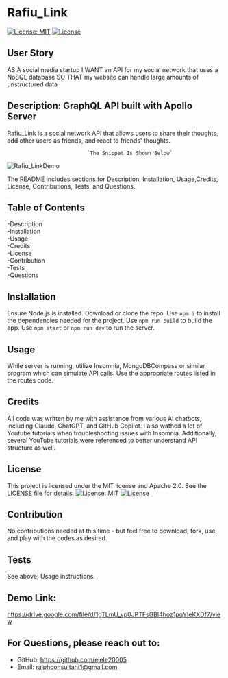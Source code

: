 # Rafiu_Link
[![License: MIT](https://img.shields.io/badge/License-MIT-yellow.svg)](https://opensource.org/licenses/MIT) 
[![License](https://img.shields.io/badge/License-Apache_2.0-blue.svg)](https://opensource.org/licenses/Apache-2.0) 

## User Story

AS A social media startup
I WANT an API for my social network that uses a NoSQL database
SO THAT my website can handle large amounts of unstructured data

## Description: GraphQL API built with Apollo Server
Rafiu_Link is a social network API that allows users to share their thoughts, add other users as friends, and react to friends' thoughts.


                              `The Snippet Is Shown Below`
![Rafiu_LinkDemo](https://github.com/user-attachments/assets/ae421439-2e8c-4391-b1e8-2dc64f2808ad)






The README includes sections for Description, Installation, Usage,Credits, License, Contributions, Tests, and Questions.   


## Table of Contents

-Description     
-Installation      
-Usage     
-Credits    
-License         
-Contribution       
-Tests         
-Questions

## Installation
Ensure Node.js is installed. Download or clone the repo. Use `npm i` to install the dependencies needed for the project. Use `npm run build` to build the app. Use `npm start` or `npm run dev` to run the server.
 
## Usage
While server is running, utilize Insomnia, MongoDBCompass or similar program which can simulate API calls. Use the appropriate routes listed in the routes code.

## Credits
All code was written by me with assistance from various AI chatbots, including Claude, ChatGPT, and GitHub Copilot. I also wathed a lot of Youtube tutorials when troubleshooting issues with Insomnia. Additionally, several YouTube tutorials were referenced to better understand API structure as well. 

## License
This project is licensed under the MIT license and Apache 2.0. See the LICENSE file for details.
[![License: MIT](https://img.shields.io/badge/License-MIT-yellow.svg)](https://opensource.org/licenses/MIT)
[![License](https://img.shields.io/badge/License-Apache_2.0-blue.svg)](https://opensource.org/licenses/Apache-2.0)

## Contribution
No contributions needed at this time - but feel free to download, fork, use, and play with the codes as desired.

## Tests
See above; Usage instructions.

## Demo Link: 
https://drive.google.com/file/d/1gTLmU_vp0JPTFsGBl4hoz1pqYIeKXDf7/view 

## For Questions, please reach out to:
 
- GitHub: https://github.com/elele20005
- Email: ralphconsultant1@gmail.com 
